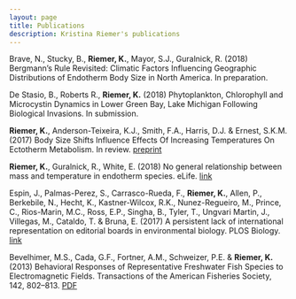 ```yaml
---
layout: page
title: Publications
description: Kristina Riemer's publications
---
```


Brave, N., Stucky, B., **Riemer, K.**, Mayor, S.J., Guralnick, R. (2018) Bergmann’s Rule Revisited: Climatic Factors Influencing Geographic Distributions of Endotherm Body Size in North America. In preparation. 

De Stasio, B., Roberts R., **Riemer, K.** (2018) Phytoplankton, Chlorophyll and Microcystin Dynamics in Lower Green Bay, Lake Michigan Following Biological Invasions. In submission. 

**Riemer, K.**, Anderson-Teixeira, K.J., Smith, F.A., Harris, D.J. & Ernest, S.K.M. (2017) Body Size Shifts Influence Effects Of Increasing Temperatures On Ectotherm Metabolism. In review. [preprint](http://biorxiv.org/content/early/2017/05/17/139279)

**Riemer, K.**, Guralnick, R., White, E. (2018) No general relationship between mass and temperature in endotherm species. eLife. [link](https://elifesciences.org/articles/27166)

Espin, J., Palmas-Perez, S., Carrasco-Rueda, F., **Riemer, K.**, Allen, P., Berkebile, N., Hecht, K., Kastner-Wilcox, R.K., Nunez-Regueiro, M., Prince, C., Rios-Marin, M.C., Ross, E.P., Singha, B., Tyler, T., Ungvari Martin, J., Villegas, M., Cataldo, T. & Bruna, E. (2017) A persistent lack of international representation on editorial boards in environmental biology. PLOS Biology. [link](http://journals.plos.org/plosbiology/article?id=10.1371/journal.pbio.2002760)

Bevelhimer, M.S., Cada, G.F., Fortner, A.M., Schweizer, P.E. & **Riemer, K.** (2013) Behavioral Responses of Representative Freshwater Fish Species to Electromagnetic Fields. Transactions of the American Fisheries Society, 142, 802–813. [PDF](http://hydropower.ornl.gov/docs/pubs/Behavioral_Responses_of_Representative_Freshwater_Fish_Species_to_Electromagnetic_Fields.pdf)
